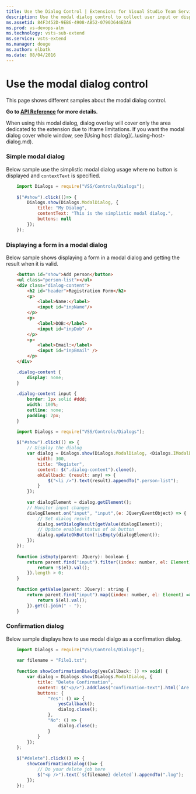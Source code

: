 ```yaml
---
title: Use the Dialog Control | Extensions for Visual Studio Team Services
description: Use the modal dialog control to collect user input or display message in your app for Visual Studio Team Services.
ms.assetid: 84F3452D-9EB6-4908-AB52-07903644EDA8
ms.prod: vs-devops-alm
ms.technology: vsts-sub-extend
ms.service: vsts-extend
ms.manager: douge
ms.author: elbatk
ms.date: 08/04/2016
---
```


# Use the modal dialog control

This page shows different samples about the modal dialog control.

**Go to [API Reference](../../reference/client/controls/modaldialog.md) for more details.**

<div class="alert alert-warning">
When using this modal dialog, dialog overlay will cover only the area dedicated to the extension due to iframe limitations. If you want the modal dialog cover whole window, see [Using host dialog](..\using-host-dialog.md).
</div> 

<a name="basic"></a>
### Simple modal dialog
Below sample use the simplistic modal dialog usage where no button is displayed and `contextText` is specified.
``` javascript
	import Dialogs = require("VSS/Controls/Dialogs");
	
	$("#show").click(()=> {
		Dialogs.show(Dialogs.ModalDialog, {
			title: "My Dialog",
			contentText: "This is the simplistic modal dialog.",
			buttons: null
		});
	});
```

<a name="form"></a>
### Displaying a form in a modal dialog
Below sample shows displaying a form in a modal dialog and getting the result when it is valid.

``` html
	<button id="show">Add person</button>
	<ul class="person-list"></ul>
	<div class="dialog-content">
		<h2 id="header">Registration Form</h2>
		<p>
			<label>Name:</label>
			<input id="inpName"/>
		</p>
		<p>
			<label>DOB:</label>
			<input id="inpDob" />
		</p>
		<p>
			<label>Email:</label>
			<input id="inpEmail" />
		</p>
	</div>
```

``` css
	.dialog-content {
		display: none;
	}
	
	.dialog-content input {
		border: 1px solid #ddd;
		width: 100%;
		outline: none;
		padding: 2px;
	}
```

``` javascript
	import Dialogs = require("VSS/Controls/Dialogs");
	
	$("#show").click(() => {
		// Display the dialog
		var dialog = Dialogs.show(Dialogs.ModalDialog, <Dialogs.IModalDialogOptions>{
			width: 300,
			title: "Register",
			content: $(".dialog-content").clone(),
			okCallback: (result: any) => {
				$("<li />").text(result).appendTo(".person-list");
			}
		});
		
		var dialogElement = dialog.getElement();
		// Monitor input changes
		dialogElement.on("input", "input",(e: JQueryEventObject) => {
			// Set dialog result
			dialog.setDialogResult(getValue(dialogElement));
			// Update enabled status of ok button
			dialog.updateOkButton(!isEmpty(dialogElement));
		});
	});
	
	function isEmpty(parent: JQuery): boolean {
		return parent.find("input").filter((index: number, el: Element) => {
			return !$(el).val();
		}).length > 0;
	}
	
	function getValue(parent: JQuery): string {
		return parent.find("input").map((index: number, el: Element) => {
			return $(el).val();
		}).get().join(" - ");
	}
```

<a name="confirmation"></a>
### Confirmation dialog
Below sample displays how to use modal dialgo as a confirmation dialog.

``` javascript
	import Dialogs = require("VSS/Controls/Dialogs");
	
	var filename = "File1.txt";
	
	function showConfirmationDialog(yesCallback: () => void) {
		var dialog = Dialogs.show(Dialogs.ModalDialog, {
			title: "Delete Confirmation",
			content: $("<p/>").addClass("confirmation-text").html(`Are you sure you want to delete <b>${filename}</b>?`),
			buttons: {
				"Yes": () => {
					yesCallback();
					dialog.close();
				},
				"No": () => {
					dialog.close();
				}
			}
		});
	};
	
	$("#delete").click(() => {
		showConfirmationDialog(()=> {
			// Do your delete job here
			$("<p />").text(`${filename} deleted`).appendTo(".log");
		});
	});
```